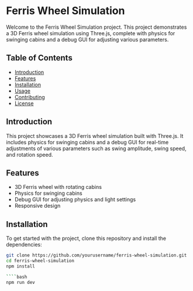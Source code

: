 # Ferris Wheel Simulation

Welcome to the Ferris Wheel Simulation project. This project demonstrates a 3D Ferris wheel simulation using Three.js, complete with physics for swinging cabins and a debug GUI for adjusting various parameters.

## Table of Contents

-   [Introduction](#introduction)
-   [Features](#features)
-   [Installation](#installation)
-   [Usage](#usage)
-   [Contributing](#contributing)
-   [License](#license)

## Introduction

This project showcases a 3D Ferris wheel simulation built with Three.js. It includes physics for swinging cabins and a debug GUI for real-time adjustments of various parameters such as swing amplitude, swing speed, and rotation speed.

## Features

-   3D Ferris wheel with rotating cabins
-   Physics for swinging cabins
-   Debug GUI for adjusting physics and light settings
-   Responsive design

## Installation

To get started with the project, clone this repository and install the dependencies:

`````bash
git clone https://github.com/yourusername/ferris-wheel-simulation.git
cd ferris-wheel-simulation
npm install

````bash
npm run dev

`````
